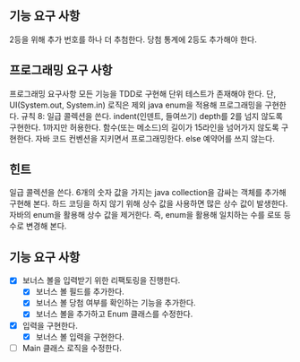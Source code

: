 ## 기능 요구 사항
2등을 위해 추가 번호를 하나 더 추첨한다.
당첨 통계에 2등도 추가해야 한다.

## 프로그래밍 요구 사항
프로그래밍 요구사항
모든 기능을 TDD로 구현해 단위 테스트가 존재해야 한다. 단, UI(System.out, System.in) 로직은 제외
java enum을 적용해 프로그래밍을 구현한다.
규칙 8: 일급 콜렉션을 쓴다.
indent(인덴트, 들여쓰기) depth를 2를 넘지 않도록 구현한다. 1까지만 허용한다.
함수(또는 메소드)의 길이가 15라인을 넘어가지 않도록 구현한다.
자바 코드 컨벤션을 지키면서 프로그래밍한다.
else 예약어를 쓰지 않는다.

## 힌트
일급 콜렉션을 쓴다.
6개의 숫자 값을 가지는 java collection을 감싸는 객체를 추가해 구현해 본다.
하드 코딩을 하지 않기 위해 상수 값을 사용하면 많은 상수 값이 발생한다. 자바의 enum을 활용해 상수 값을 제거한다. 즉, enum을 활용해 일치하는 수를 로또 등수로 변경해 본다.

## 기능 요구 사항
- [x] 보너스 볼을 입력받기 위한 리팩토링을 진행한다.
  -  [x] 보너스 볼 필드를 추가한다.
  -  [x] 보너스 볼 당첨 여부를 확인하는 기능을 추가한다.
  -  [x] 보너스 볼을 추가하고 Enum 클래스를 수정한다.
- [x] 입력을 구현한다.
  - [x] 보너스 볼 입력을 구현한다.
- [ ] Main 클래스 로직을 수정한다.
